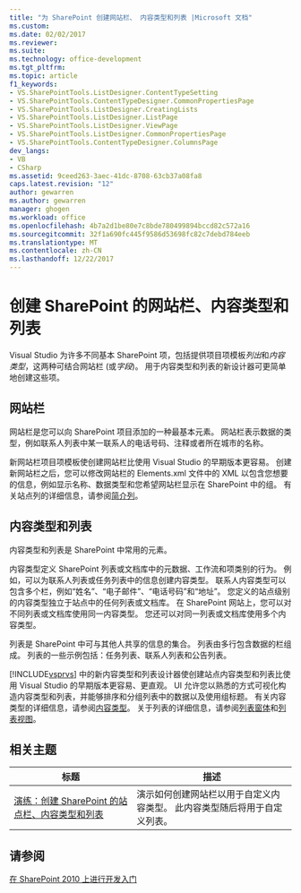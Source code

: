 ```yaml
---
title: "为 SharePoint 创建网站栏、 内容类型和列表 |Microsoft 文档"
ms.custom: 
ms.date: 02/02/2017
ms.reviewer: 
ms.suite: 
ms.technology: office-development
ms.tgt_pltfrm: 
ms.topic: article
f1_keywords:
- VS.SharePointTools.ListDesigner.ContentTypeSetting
- VS.SharePointTools.ContentTypeDesigner.CommonPropertiesPage
- VS.SharePointTools.ListDesigner.CreatingLists
- VS.SharePointTools.ListDesigner.ListPage
- VS.SharePointTools.ListDesigner.ViewPage
- VS.SharePointTools.ListDesigner.CommonPropertiesPage
- VS.SharePointTools.ContentTypeDesigner.ColumnsPage
dev_langs:
- VB
- CSharp
ms.assetid: 9ceed263-3aec-41dc-8708-63cb37a08fa8
caps.latest.revision: "12"
author: gewarren
ms.author: gewarren
manager: ghogen
ms.workload: office
ms.openlocfilehash: 4b7a2d1be80e7c8bde780499894bccd82c572a16
ms.sourcegitcommit: 32f1a690fc445f9586d53698fc82c7debd784eeb
ms.translationtype: MT
ms.contentlocale: zh-CN
ms.lasthandoff: 12/22/2017
---
```

# <a name="creating-site-columns-content-types-and-lists-for-sharepoint"></a>创建 SharePoint 的网站栏、内容类型和列表
  Visual Studio 为许多不同基本 SharePoint 项，包括提供项目项模板*列出*和*内容类型*，这两种可结合网站栏 (或*字段*)。 用于内容类型和列表的新设计器可更简单地创建这些项。  
  
## <a name="site-columns"></a>网站栏  
 网站栏是您可以向 SharePoint 项目添加的一种最基本元素。 网站栏表示数据的类型，例如联系人列表中某一联系人的电话号码、注释或者所在城市的名称。  
  
 新网站栏项目项模板使创建网站栏比使用 Visual Studio 的早期版本更容易。 创建新网站栏之后，您可以修改网站栏的 Elements.xml 文件中的 XML 以包含您想要的信息，例如显示名称、数据类型和您希望网站栏显示在 SharePoint 中的组。 有关站点列的详细信息，请参阅[简介列](http://go.microsoft.com/fwlink/?LinkId=224996)。  
  
## <a name="content-types-and-lists"></a>内容类型和列表  
 内容类型和列表是 SharePoint 中常用的元素。  
  
 内容类型定义 SharePoint 列表或文档库中的元数据、工作流和项类别的行为。 例如，可以为联系人列表或任务列表中的信息创建内容类型。 联系人内容类型可以包含多个栏，例如“姓名”、“电子邮件”、“电话号码”和“地址”。 您定义的站点级别的内容类型独立于站点中的任何列表或文档库。 在 SharePoint 网站上，您可以对不同列表或文档库使用同一内容类型。 您还可以对同一列表或文档库使用多个内容类型。  
  
 列表是 SharePoint 中可与其他人共享的信息的集合。 列表由多行包含数据的栏组成。 列表的一些示例包括：任务列表、联系人列表和公告列表。  
  
 [!INCLUDE[vsprvs](../sharepoint/includes/vsprvs-md.md)] 中的新内容类型和列表设计器使创建站点内容类型和列表比使用 Visual Studio 的早期版本更容易、更直观。 UI 允许您以熟悉的方式可视化构造内容类型和列表，并能够排序和分组列表中的数据以及使用组标题。 有关内容类型的详细信息，请参阅[内容类型](http://go.microsoft.com/fwlink/?LinkId=224997)。 关于列表的详细信息，请参阅[列表窗体](http://go.microsoft.com/fwlink/?LinkId=224998)和[列表视图](http://go.microsoft.com/fwlink/?LinkId=224999)。  
  
## <a name="related-topics"></a>相关主题  
  
|标题|描述|  
|-----------|-----------------|  
|[演练：创建 SharePoint 的站点栏、内容类型和列表](../sharepoint/walkthrough-create-a-site-column-content-type-and-list-for-sharepoint.md)|演示如何创建网站栏以用于自定义内容类型。 此内容类型随后将用于自定义列表。|  
  
## <a name="see-also"></a>请参阅  
 [在 SharePoint 2010 上进行开发入门](http://go.microsoft.com/fwlink/?LinkId=225000)  
  
  